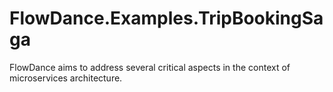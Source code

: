 # FlowDance.Examples.TripBookingSaga
FlowDance aims to address several critical aspects in the context of microservices architecture. 


